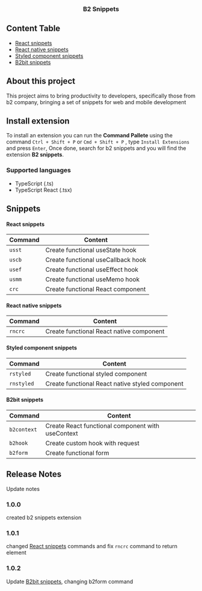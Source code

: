 <p align="center">
  <h3 align="center">B2 Snippets</h3>
</p>

## Content Table

- [React snippets](#react-snippets)
- [React native snippets](#react-native-snippets)
- [Styled component snippets](#styled-component-snippets)
- [B2bit snippets](#b2bit-snippets)

## About this project

This project aims to bring productivity to developers, specifically those from b2 company, bringing a set of snippets for web and mobile development

## Install extension

To install an extension you can run the **Command Pallete** using the command `Ctrl + Shift + P` or `Cmd + Shift + P` , type `Install Extensions` and press `Enter`, Once done, search for b2 snippets and you will find the extension **B2 snippets**.

### Supported languages

- TypeScript (.ts)
- TypeScript React (.tsx)

## Snippets

#### React snippets

| Command | Content                            |
| ------- | ---------------------------------- |
| `usst`  | Create functional useState hook    |
| `uscb`  | Create functional useCallback hook |
| `usef`  | Create functional useEffect hook   |
| `usmm`  | Create functional useMemo hook     |
| `crc`   | Create functional React component  |

#### React native snippets

| Command | Content                                  |
| ------- | ---------------------------------------- |
| `rncrc` | Create functional React native component |

#### Styled component snippets

| Command    | Content                                         |
| ---------- | ----------------------------------------------- |
| `rstyled`  | Create functional styled component              |
| `rnstyled` | Create functional React native styled component |

#### B2bit snippets

| Command     | Content                                           |
| ----------- | ------------------------------------------------- |
| `b2context` | Create React functional component with useContext |
| `b2hook`    | Create custom hook with request                   |
| `b2form`    | Create functional form                            |

## Release Notes

Update notes

### 1.0.0

created b2 snippets extension

### 1.0.1

changed [React snippets](#react-snippets) commands and fix `rncrc` command to return element

### 1.0.2

Update [B2bit snippets](#b2bit-snippets), changing b2form command
